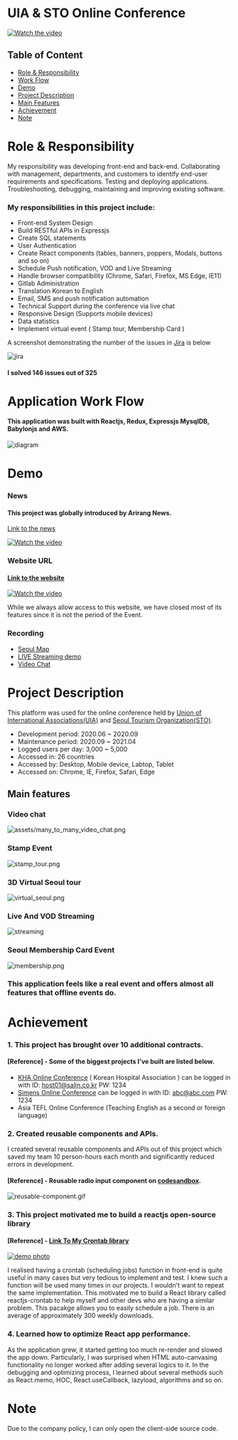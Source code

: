# UIA & STO Online Conference

[![Watch the video](assets/virtual_seoul2.gif)](http://virtualseoul.or.kr/)

## Table of Content

- [Role & Responsibility](#Role--Responsibility)
- [Work Flow](#Application-Work-Flow)
- [Demo](#Demo)
- [Project Description](#Project-Description)
- [Main Features](#Main-features)
- [Achievement](#Achievement)
- [Note](#note)

# Role & Responsibility

My responsibility was developing front-end and back-end. Collaborating with management, departments, and customers to identify end-user requirements and specifications. Testing and deploying applications. Troubleshooting, debugging, maintaining and improving existing software.

### My responsibilities in this project include:

- Front-end System Design
- Build RESTful APIs in Expressjs
- Create SQL statements
- User Authentication
- Create React components (tables, banners, poppers, Modals, buttons and so on)
- Schedule Push notification, VOD and Live Streaming
- Handle browser compatibility (Chrome, Safari, Firefox, MS Edge, IE11)
- Gitlab Administration
- Translation Korean to English
- Email, SMS and push notification automation
- Technical Support during the conference via live chat
- Responsive Design (Supports mobile devices)
- Data statistics
- Implement virtual event ( Stamp tour, Membership Card  ) 

A screenshot demonstrating the number of the issues in [Jira](https://www.atlassian.com/software/jira) is below

![jira](assets/jira3.jpg)

#### I solved 146 issues out of 325

# Application Work Flow

#### This application was built with Reactjs, Redux, Expressjs MysqlDB, Babylonjs and AWS.

![diagram](assets/diagram.png)

# Demo

### News

#### This project was globally introduced by Arirang News.

[Link to the news](https://www.youtube.com/watch?v=ksBnRT1f2Ak&t=2s)

[![Watch the video](assets/news.jpg)](https://www.youtube.com/watch?v=ksBnRT1f2Ak&t=2s)

### Website URL

#### [Link to the website](http://virtualseoul.or.kr/)

[![Watch the video](assets/virtual_seoul2.gif)](http://virtualseoul.or.kr/)

While we always allow access to this website, we have closed most of its features since it is not the period of the Event.

### Recording

- [Seoul Map](https://www.youtube.com/watch?v=6EdqKznxncA)
- [LIVE Streaming demo](https://www.youtube.com/watch?v=a9wX4MSkSyg)
- [Video Chat](https://www.youtube.com/watch?v=edzgNn5f5yQ)

# Project Description

This platform was used for the online conference held by [Union of International Associations(UIA)](https://uia.org/) and [Seoul Tourism Organization(STO)](http://www.sto.or.kr/english/index).

- Development period: 2020.06 ~ 2020.09
- Maintenance period: 2020.09 ~ 2021.04
- Logged users per day: 3,000 ~ 5,000
- Accessed in: 26 countries
- Accessed by: Desktop, Mobile device, Labtop, Tablet
- Accessed on: Chrome, IE, Firefox, Safari, Edge

## Main features

### Video chat

![assets/many_to_many_video_chat.png](assets/video_chat.jpg)

### Stamp Event

![stamp_tour.png](assets/stamp_tour.png)

### 3D Virtual Seoul tour

![virtual_seoul.png](assets/virtual_seoul.png)

### Live And VOD Streaming

![streaming](assets/live_streaming.jpg)

### Seoul Membership Card Event

![membership.png](assets/membership.png)


### This application feels like a real event and offers almost all features that offline events do.

# Achievement

### 1. This project has brought over 10 additional contracts.

#### [Reference] - Some of the biggest projects I've built are listed below.


- [KHA Online Conference](https://khc2020.salin.co.kr) ( Korean Hospital Association ) can be logged in with ID: host01@salin.co.kr PW: 1234
- [Simens Online Conference](https://siemens-evavconference.govent.io) can be logged in with ID: abc@abc.com PW: 1234
- Asia TEFL Online Conference (Teaching English as a second or foreign language)

### 2. Created reusable components and APIs.

I created several reusable components and APIs out of this project which saved my team 10 person-hours each month and significantly reduced errors in development.

#### [Reference] - Reusable radio input component on [codesandbox](https://codesandbox.io/s/radio-3mtce?file=/src/App.jsx).

![reusable-component.gif](assets/reusable_component.gif)

### 3. This project motivated me to build a reactjs open-source library

#### [Reference] - [Link To My Crontab library](https://www.npmjs.com/package/reactjs-crontab)
[![demo photo](assets/crontab.png)](https://www.npmjs.com/package/reactjs-crontab)

I realised having a crontab (scheduling jobs) function in front-end is quite useful in many cases but very tedious to implement and test. I knew such a function will be used many times in our projects. I wouldn't want to repeat the same implementation. This motivated me to build a React library called reactjs-crontab to help myself and other devs who are having a similar problem. This pacakge allows you to easily schedule a job. There is an average of approximately 300 weekly downloads.

### 4. Learned how to optimize React app performance.

As the application grew, it started getting too much re-render and slowed the app down. Particularly, I was surprised when HTML auto-canvasing functionality no longer worked after adding several logics to it. In the debugging and optimizing process, I learned about several methods such as React.memo, HOC, React.useCallback, lazyload, algorithms and so on.    

# Note 

Due to the company policy, I can only open the client-side source code.
